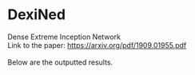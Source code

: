 # DexiNed
Dense Extreme Inception Network </br>
Link to the paper: https://arxiv.org/pdf/1909.01955.pdf </br></br>
Below are the outputted results.</br></br>
